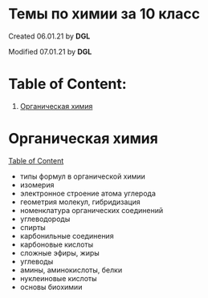 # Темы по химии за 10 класс #


Created 06.01.21 by **DGL**

Modified 07.01.21 by **DGL**


# Table of Content:

<!-- vim-markdown-toc GFM -->

1. [Органическая химия](#Органическая-химия)

<!-- vim-markdown-toc -->


# Органическая химия #
[Table of Content](#table-of-content)

* типы формул в органической химии
* изомерия
* электронное строение атома углерода
* геометрия молекул, гибридизация
* номенклатура органических соединений
* углеводороды
* спирты
* карбонильные соединения
* карбоновые кислоты
* сложные эфиры, жиры
* углеводы
* амины, аминокислоты, белки
* нуклеиновые кислоты
* основы биохимии

